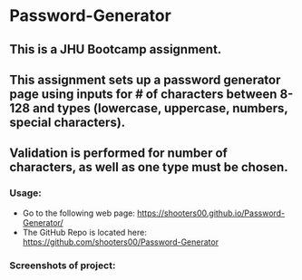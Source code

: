 # Password-Generator

## This is a JHU Bootcamp assignment.  
## This assignment sets up a password generator page using inputs for # of characters between 8-128 and types (lowercase, uppercase, numbers, special characters).
## Validation is performed for number of characters, as well as one type must be chosen.

### Usage:
* Go to the following web page: https://shooters00.github.io/Password-Generator/ 
* The GitHub Repo is located here: https://github.com/shooters00/Password-Generator 

### Screenshots of project:

